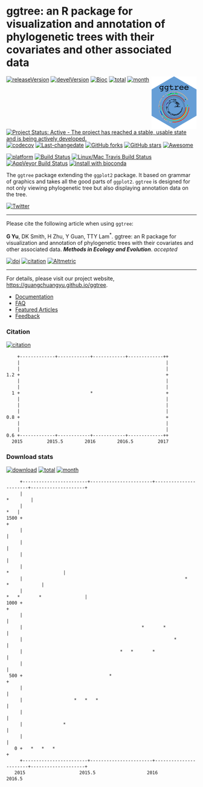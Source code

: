 <!-- README.md is generated from README.Rmd. Please edit that file -->
ggtree: an R package for visualization and annotation of phylogenetic trees with their covariates and other associated data
===========================================================================================================================

[![releaseVersion](https://img.shields.io/badge/release%20version-1.6.3-green.svg?style=flat)](https://bioconductor.org/packages/ggtree) [![develVersion](https://img.shields.io/badge/devel%20version-1.7.3-green.svg?style=flat)](https://github.com/GuangchuangYu/ggtree) [![Bioc](http://www.bioconductor.org/shields/years-in-bioc/ggtree.svg)](https://www.bioconductor.org/packages/devel/bioc/html/ggtree.html#since) [![total](https://img.shields.io/badge/downloads-16443/total-blue.svg?style=flat)](https://bioconductor.org/packages/stats/bioc/ggtree) [![month](https://img.shields.io/badge/downloads-1621/month-blue.svg?style=flat)](https://bioconductor.org/packages/stats/bioc/ggtree) <img src="logo.png" align="right" />

[![Project Status: Active - The project has reached a stable, usable state and is being actively developed.](http://www.repostatus.org/badges/latest/active.svg)](http://www.repostatus.org/#active) [![codecov](https://codecov.io/gh/GuangchuangYu/ggtree/branch/master/graph/badge.svg)](https://codecov.io/gh/GuangchuangYu/ggtree) [![Last-changedate](https://img.shields.io/badge/last%20change-2016--11--14-green.svg)](https://github.com/GuangchuangYu/ggtree/commits/master) [![GitHub forks](https://img.shields.io/github/forks/GuangchuangYu/ggtree.svg)](https://github.com/GuangchuangYu/ggtree/network) [![GitHub stars](https://img.shields.io/github/stars/GuangchuangYu/ggtree.svg)](https://github.com/GuangchuangYu/ggtree/stargazers) [![Awesome](https://cdn.rawgit.com/sindresorhus/awesome/d7305f38d29fed78fa85652e3a63e154dd8e8829/media/badge.svg)](https://awesome-r.com/#awesome-r-graphic-displays)

[![platform](http://www.bioconductor.org/shields/availability/devel/ggtree.svg)](https://www.bioconductor.org/packages/devel/bioc/html/ggtree.html#archives) [![Build Status](http://www.bioconductor.org/shields/build/devel/bioc/ggtree.svg)](https://bioconductor.org/checkResults/devel/bioc-LATEST/ggtree/) [![Linux/Mac Travis Build Status](https://img.shields.io/travis/GuangchuangYu/ggtree/master.svg?label=Mac%20OSX%20%26%20Linux)](https://travis-ci.org/GuangchuangYu/ggtree) [![AppVeyor Build Status](https://img.shields.io/appveyor/ci/Guangchuangyu/ggtree/master.svg?label=Windows)](https://ci.appveyor.com/project/GuangchuangYu/ggtree) [![install with bioconda](https://img.shields.io/badge/install%20with-bioconda-green.svg?style=flat)](http://bioconda.github.io/recipes/bioconductor-ggtree/README.html)

The `ggtree` package extending the `ggplot2` package. It based on grammar of graphics and takes all the good parts of `ggplot2`. `ggtree` is designed for not only viewing phylogenetic tree but also displaying annotation data on the tree.

[![Twitter](https://img.shields.io/twitter/url/https/github.com/GuangchuangYu/ggtree.svg?style=social)](https://twitter.com/intent/tweet?hashtags=ggtree&url=http://onlinelibrary.wiley.com/doi/10.1111/2041-210X.12628/abstract&screen_name=guangchuangyu)

------------------------------------------------------------------------

Please cite the following article when using `ggtree`:

**G Yu**, DK Smith, H Zhu, Y Guan, TTY Lam<sup>\*</sup>. ggtree: an R package for visualization and annotation of phylogenetic trees with their covariates and other associated data. ***Methods in Ecology and Evolution***. *accepted*

[![doi](https://img.shields.io/badge/doi-10.1111/2041--210X.12628-green.svg?style=flat)](http://dx.doi.org/10.1111/2041-210X.12628) [![citation](https://img.shields.io/badge/cited%20by-1-green.svg?style=flat)](https://scholar.google.com.hk/scholar?oi=bibs&hl=en&cites=7268358477862164627) [![Altmetric](https://img.shields.io/badge/Altmetric-273-green.svg?style=flat)](https://www.altmetric.com/details/10533079)

------------------------------------------------------------------------

For details, please visit our project website, <https://guangchuangyu.github.io/ggtree>.

-   [Documentation](https://guangchuangyu.github.io/ggtree/documentation/)
-   [FAQ](https://guangchuangyu.github.io/ggtree/faq/)
-   [Featured Articles](https://guangchuangyu.github.io/ggtree/featuredArticles/)
-   [Feedback](https://guangchuangyu.github.io/ggtree/#feedback)

### Citation

[![citation](https://img.shields.io/badge/cited%20by-1-green.svg?style=flat)](https://scholar.google.com.hk/scholar?oi=bibs&hl=en&cites=7268358477862164627)

        +-------------+------------+------------+-------------++
        |                                                      |
        |                                                      |
    1.2 +                                                      +
        |                                                      |
        |                                                      |
      1 +                          *                           +
        |                                                      |
        |                                                      |
        |                                                      |
    0.8 +                                                      +
        |                                                      |
        |                                                      |
    0.6 +-------------+------------+------------+-------------++
      2015         2015.5        2016        2016.5         2017

### Download stats

[![download](http://www.bioconductor.org/shields/downloads/ggtree.svg)](https://bioconductor.org/packages/stats/bioc/ggtree) [![total](https://img.shields.io/badge/downloads-16443/total-blue.svg?style=flat)](https://bioconductor.org/packages/stats/bioc/ggtree) [![month](https://img.shields.io/badge/downloads-1621/month-blue.svg?style=flat)](https://bioconductor.org/packages/stats/bioc/ggtree)

         +------------------------+-----------------------+-----------------------+--------------------+
         |                                                                                    *        |
         |                                                                                         *   |
    1500 +                                                                                             +
         |                                                                                             |
         |                                                                                             |
         |                                                                                             |
         |                                                                        *                    |
         |                                                            *                   *            |
         |                                                                *   *       *                |
    1000 +                                                                                             +
         |                                                                                             |
         |                                            *       *                                        |
         |                                                        *                                    |
         |                                    *   *       *                                            |
         |                                                                                             |
     500 +                                *                                                            +
         |                                                                                             |
         |                   *   *   *                                                                 |
         |                                                                                             |
         |               *                                                                             |
         |                                                                                             |
       0 +   *   *   *                                                                                 +
         +------------------------+-----------------------+-----------------------+--------------------+
       2015                    2015.5                   2016                   2016.5
